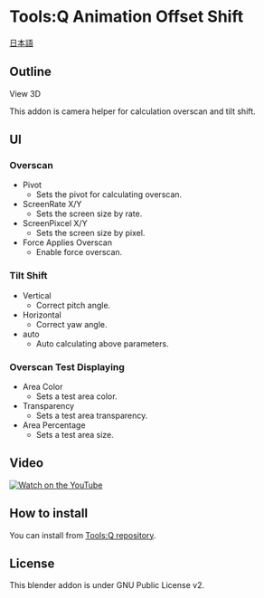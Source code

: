 # Tools:Q Animation Offset Shift

[日本語](README.md)

## Outline

View 3D

This addon is camera helper for calculation overscan and tilt shift.

## UI

### Overscan

- Pivot
  - Sets the pivot for calculating overscan.
- ScreenRate X/Y
  - Sets the screen size by rate.
- ScreenPixcel X/Y
  - Sets the screen size by pixel.
- Force Applies Overscan
  - Enable force overscan.

### Tilt Shift

- Vertical
  - Correct pitch angle.
- Horizontal
  - Correct yaw angle.
- auto
  - Auto calculating above parameters.

### Overscan Test Displaying

- Area Color
  - Sets a test area color.
- Transparency
  - Sets a test area transparency.
- Area Percentage
  - Sets a test area size.

## Video

[![Watch on the YouTube](https://img.youtube.com/vi/WvK_I1b3AXA/0.jpg)](https://www.youtube.com/watch?v=WvK_I1b3AXA)

## How to install

You can install from [Tools:Q repository](https://github.com/Project-StudioQ/tools_q).

## License

This blender addon is under GNU Public License v2.
